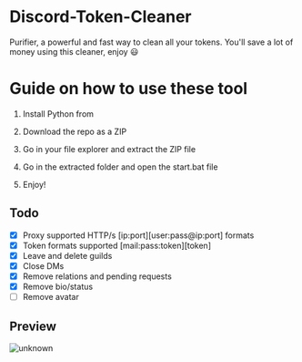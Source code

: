 # Discord-Token-Cleaner    
Purifier, a powerful and fast way to clean all your tokens. You'll save a lot of money using this cleaner, enjoy ‎😃  
# Guide on how to use these tool   
  
1. Install Python from   
     
2. Download the repo as a ZIP   
  
3. Go in your file explorer and extract the ZIP file
     
4. Go in the extracted folder and open the start.bat file 
 
5. Enjoy!  
## Todo 
- [x] Proxy supported HTTP/s [ip:port][user:pass@ip:port] formats      
- [x] Token formats supported [mail:pass:token][token]    
- [x] Leave and delete guilds        
- [x] Close DMs
- [x] Remove relations and pending requests   
- [x] Remove bio/status  
- [ ] Remove avatar  
## Preview   
![unknown](https://user-images.githubusercontent.com/93849730/181318654-350552ad-c330-4b3a-980b-e10b1d59a0e5.png)  